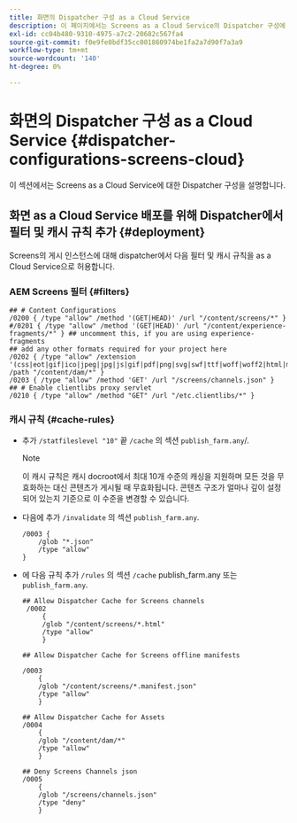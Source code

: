 ```yaml
---
title: 화면의 Dispatcher 구성 as a Cloud Service
description: 이 페이지에서는 Screens as a Cloud Service의 Dispatcher 구성에 대해 설명합니다.
exl-id: cc04b480-9310-4975-a7c2-20682c567fa4
source-git-commit: f0e9fe0bdf35cc001860974be1fa2a7d90f7a3a9
workflow-type: tm+mt
source-wordcount: '140'
ht-degree: 0%

---
```


# 화면의 Dispatcher 구성 as a Cloud Service {#dispatcher-configurations-screens-cloud}

이 섹션에서는 Screens as a Cloud Service에 대한 Dispatcher 구성을 설명합니다.

## 화면 as a Cloud Service 배포를 위해 Dispatcher에서 필터 및 캐시 규칙 추가 {#deployment}

Screens의 게시 인스턴스에 대해 dispatcher에서 다음 필터 및 캐시 규칙을 as a Cloud Service으로 허용합니다.

### AEM Screens 필터 {#filters}

```
## # Content Configurations
/0200 { /type "allow" /method '(GET|HEAD)' /url "/content/screens/*" }
#/0201 { /type "allow" /method '(GET|HEAD)' /url "/content/experience-fragments/*" } ## uncomment this, if you are using experience-fragments
## add any other formats required for your project here
/0202 { /type "allow" /extension '(css|eot|gif|ico|jpeg|jpg|js|gif|pdf|png|svg|swf|ttf|woff|woff2|html|mp4|mov|m4v)' /path "/content/dam/*" }
/0203 { /type "allow" /method 'GET' /url "/screens/channels.json" }
## # Enable clientlibs proxy servlet
/0210 { /type "allow" /method "GET" /url "/etc.clientlibs/*" }
```

### 캐시 규칙 {#cache-rules}

* 추가 `/statfileslevel "10"` 끝 `/cache` 의 섹션 `publish_farm.any`/.

  >[!NOTE]
  >이 캐시 규칙은 캐시 docroot에서 최대 10개 수준의 캐싱을 지원하며 모든 것을 무효화하는 대신 콘텐츠가 게시될 때 무효화됩니다. 콘텐츠 구조가 얼마나 깊이 설정되어 있는지 기준으로 이 수준을 변경할 수 있습니다.

* 다음에 추가 `/invalidate` 의 섹션 `publish_farm.any`.

  ```
  /0003 {
      /glob "*.json"
      /type "allow"
  }
  ```

* 에 다음 규칙 추가 `/rules` 의 섹션 `/cache` publish_farm.any 또는 `publish_farm.any`.

  ```
  ## Allow Dispatcher Cache for Screens channels
   /0002
       {
       /glob "/content/screens/*.html"
       /type "allow"
       }
  
  ## Allow Dispatcher Cache for Screens offline manifests
  
  /0003
      {
      /glob "/content/screens/*.manifest.json"
      /type "allow"
      }
  
  ## Allow Dispatcher Cache for Assets
  /0004
      {
      /glob "/content/dam/*"
      /type "allow"
      }
  
  ## Deny Screens Channels json
  /0005
      {
      /glob "/screens/channels.json"
      /type "deny"
      }
  ```

